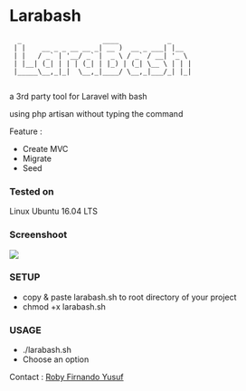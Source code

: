 # Larabash
```
  _                    ____            _     
 | |    __ _ _ __ __ _| __ )  __ _ ___| |__  
 | |   / _` | '__/ _` |  _ \ / _` / __| '_ \ 
 | |__| (_| | | | (_| | |_) | (_| \__ \ | | |
 |_____\__,_|_|  \__,_|____/ \__,_|___/_| |_|
                                             
```

a 3rd party tool for Laravel with bash

using php artisan without typing the command

Feature : 
- Create MVC
- Migrate 
- Seed 

### Tested on 
Linux Ubuntu 16.04 LTS

### Screenshoot

<img src="https://i.postimg.cc/brkVPmnq/image.png">

### SETUP

- copy & paste larabash.sh to root directory of your project
- chmod +x larabash.sh


### USAGE

- ./larabash.sh
- Choose an option

Contact           : <a href="mailto:0x3a3a3a@gmail.com">Roby Firnando Yusuf</a>
